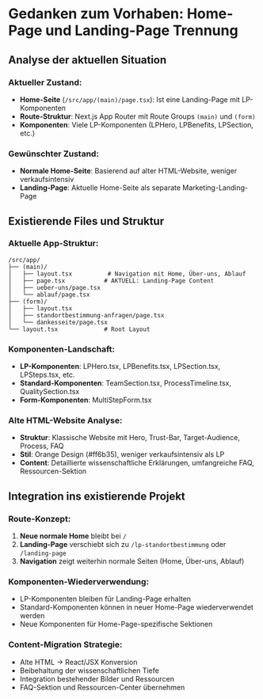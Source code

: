 # Gedanken zum Vorhaben: Home-Page und Landing-Page Trennung

## Analyse der aktuellen Situation

### **Aktueller Zustand:**
- **Home-Seite** (`/src/app/(main)/page.tsx`): Ist eine Landing-Page mit LP-Komponenten
- **Route-Struktur**: Next.js App Router mit Route Groups `(main)` und `(form)`
- **Komponenten**: Viele LP-Komponenten (LPHero, LPBenefits, LPSection, etc.)

### **Gewünschter Zustand:**
- **Normale Home-Seite**: Basierend auf alter HTML-Website, weniger verkaufsintensiv
- **Landing-Page**: Aktuelle Home-Seite als separate Marketing-Landing-Page

## Existierende Files und Struktur

### **Aktuelle App-Struktur:**
```
/src/app/
├── (main)/
│   ├── layout.tsx          # Navigation mit Home, Über-uns, Ablauf
│   ├── page.tsx           # AKTUELL: Landing-Page Content
│   ├── ueber-uns/page.tsx
│   └── ablauf/page.tsx
├── (form)/
│   ├── layout.tsx
│   ├── standortbestimmung-anfragen/page.tsx
│   └── dankesseite/page.tsx
└── layout.tsx             # Root Layout
```

### **Komponenten-Landschaft:**
- **LP-Komponenten**: LPHero.tsx, LPBenefits.tsx, LPSection.tsx, LPSteps.tsx, etc.
- **Standard-Komponenten**: TeamSection.tsx, ProcessTimeline.tsx, QualitySection.tsx
- **Form-Komponenten**: MultiStepForm.tsx

### **Alte HTML-Website Analyse:**
- **Struktur**: Klassische Website mit Hero, Trust-Bar, Target-Audience, Process, FAQ
- **Stil**: Orange Design (#ff6b35), weniger verkaufsintensiv als LP
- **Content**: Detaillierte wissenschaftliche Erklärungen, umfangreiche FAQ, Ressourcen-Sektion

## Integration ins existierende Projekt

### **Route-Konzept:**
1. **Neue normale Home** bleibt bei `/` 
2. **Landing-Page** verschiebt sich zu `/lp-standortbestimmung` oder `/landing-page`
3. **Navigation** zeigt weiterhin normale Seiten (Home, Über-uns, Ablauf)

### **Komponenten-Wiederverwendung:**
- LP-Komponenten bleiben für Landing-Page erhalten
- Standard-Komponenten können in neuer Home-Page wiederverwendet werden
- Neue Komponenten für Home-Page-spezifische Sektionen

### **Content-Migration Strategie:**
- Alte HTML → React/JSX Konversion
- Beibehaltung der wissenschaftlichen Tiefe
- Integration bestehender Bilder und Ressourcen
- FAQ-Sektion und Ressourcen-Center übernehmen